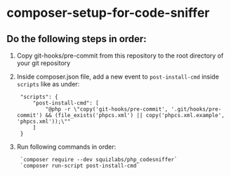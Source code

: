 # composer-setup-for-code-sniffer

## Do the following steps in order:

1. Copy git-hooks/pre-commit from this repository to the root directory of your git repository

2. Inside composer.json file, add a new event to `post-install-cmd` inside `scripts` like as under:

        "scripts": {
            "post-install-cmd": [  
                "@php -r \"copy('git-hooks/pre-commit', '.git/hooks/pre-commit') && (file_exists('phpcs.xml') || copy('phpcs.xml.example', 'phpcs.xml'));\""  
            ]  
        }

3. Run following commands in order:  

        `composer require --dev squizlabs/php_codesniffer`  
        `composer run-script post-install-cmd` 
